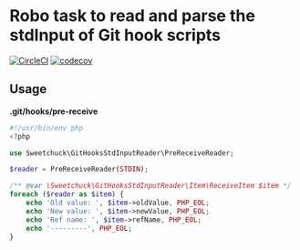# Robo task to read and parse the stdInput of Git hook scripts

[![CircleCI](https://circleci.com/gh/Sweetchuck/git-hooks-stdinput-reader.svg?style=svg)](https://circleci.com/gh/Sweetchuck/git-hooks-stdinput-reader)
[![codecov](https://codecov.io/gh/Sweetchuck/git-hooks-stdinput-reader/branch/master/graph/badge.svg)](https://codecov.io/gh/Sweetchuck/git-hooks-stdinput-reader)

## Usage

**.git/hooks/pre-receive**
```php
#!/usr/bin/env php
<?php

use Sweetchuck\GitHooksStdInputReader\PreReceiveReader;

$reader = PreReceiveReader(STDIN);

/** @var \Sweetchuck\GitHooksStdInputReader\Item\ReceiveItem $item */ 
foreach ($reader as $item) {
    echo 'Old value: ', $item->oldValue, PHP_EOL;
    echo 'New value: ', $item->newValue, PHP_EOL;
    echo 'Ref name: ', $item->refName, PHP_EOL;
    echo '---------', PHP_EOL;
}
```
